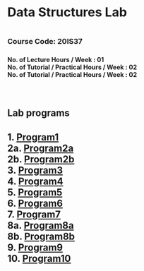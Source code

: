 
<h1>Data Structures Lab<h1>
<h3>Course Code: 20IS37<h3>
  <h4>No. of Lecture Hours / Week : 01 </br>
No. of Tutorial / Practical 
  Hours / Week : 02 </br>
No. of Tutorial / Practical 
Hours / Week : 02<h4> <br>
  
  
<h2> Lab programs <h2>
<p>  
1.  <a href="https://github.com/Supreeth2319/Data-Structure-lab-set-programs/blob/main/PROGRAM%201%20(string_pattern_matching).c">Program1</a> <br>
2a. <a href="https://github.com/Supreeth2319/Data-Structure-lab-set-programs/blob/main/PROGRAM%202(Infix%20To%20Postfix).c">Program2a</a> <br>
2b. <a href="https://github.com/Supreeth2319/Data-Structure-lab-set-programs/blob/main/PROGRAM%202(Evaluation%20of%20expression).c">Program2b</a> <br>
3.  <a href="https://github.com/Supreeth2319/Data-Structure-lab-set-programs/blob/main/PROGRAM%203(Priority%20queue).c">Program3</a> <br>
4.  <a href="https://github.com/Supreeth2319/Data-Structure-lab-set-programs/blob/main/PROGRAM%204(Union%20and%20interception).c">Program4</a> <br>
5.  <a href="https://github.com/Supreeth2319/Data-Structure-lab-set-programs/blob/main/PROGRAM%205(Binary%20search%20tree).c">Program5</a> <br>
6.  <a href="https://github.com/Supreeth2319/Data-Structure-lab-set-programs/blob/main/PROGRAM%206(Doubly%20linked%20list).c">Program6</a> <br>
7.  <a href="https://github.com/Supreeth2319/Data-Structure-lab-set-programs/blob/main/PROGRAM%207(AVL%20Tree).c">Program7</a> <br>
8a. <a href="https://github.com/Supreeth2319/Data-Structure-lab-set-programs/blob/main/PROGRAM%208(BFS).c">Program8a</a> <br>
8b. <a href="https://github.com/Supreeth2319/Data-Structure-lab-set-programs/blob/main/PROGRAM%208(DFS).c">Program8b</a> <br>
9.  <a href="https://github.com/Supreeth2319/Data-Structure-lab-set-programs/blob/main/PROGRAM%209(Hashing).c">Program9</a> <br>
10. <a href="https://github.com/Supreeth2319/Data-Structure-lab-set-programs/blob/main/PROGRAM%2010(redblacktree).c">Program10</a> <br>
  </p>
 
